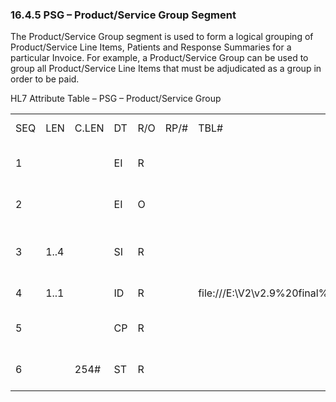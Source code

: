 ### 16.4.5 PSG – Product/Service Group Segment

The Product/Service Group segment is used to form a logical grouping of Product/Service Line Items, Patients and Response Summaries for a particular Invoice. For example, a Product/Service Group can be used to group all Product/Service Line Items that must be adjudicated as a group in order to be paid.

HL7 Attribute Table – PSG – Product/Service Group

|     |     |     |     |     |     |     |     |     |
| --- | --- | --- | --- | --- | --- | --- | --- | --- |
| SEQ | LEN | C.LEN | DT | R/O | RP/# | TBL# | ITEM# | ELEMENT NAME |
| 1 |  |  | EI | R |  |  | 01950 | Provider Product/Service Group Number |
| 2 |  |  | EI | O |  |  | 01951 | Payer Product/Service Group Number |
| 3 | 1..4 |  | SI | R |  |  | 01952 | Product/Service Group Sequence Number |
| 4 | 1..1 |  | ID | R |  | file:///E:\V2\v2.9%20final%20Nov%20from%20Frank\V29_CH02C_Tables.docx#HL70136[0136] | 01953 | Adjudicate as Group |
| 5 |  |  | CP | R |  |  | 01954 | Product/Service Group Billed Amount |
| 6 |  | 254# | ST | R |  |  | 02044 | Product/Service Group Description |
